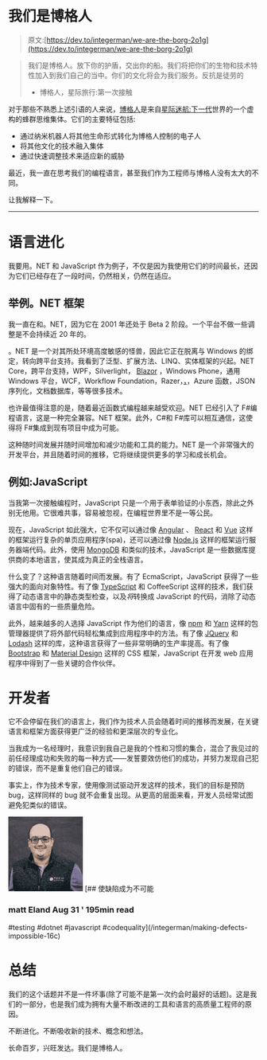# 我们是博格人

> 原文:[https://dev.to/integerman/we-are-the-borg-2o1g](https://dev.to/integerman/we-are-the-borg-2o1g)

> 我们是博格人。放下你的护盾，交出你的船。我们将把你们的生物和技术特性加入到我们自己的当中。你们的文化将会为我们服务。反抗是徒劳的
> 
> *   博格人，星际旅行:第一次接触

对于那些不熟悉上述引语的人来说，[博格人](https://memory-alpha.fandom.com/wiki/Borg)是来自[星际迷航:下一代](https://en.wikipedia.org/wiki/Star_Trek:_The_Next_Generation)世界的一个虚构的蜂群思维集体。它们的主要特征包括:

*   通过纳米机器人将其他生命形式转化为博格人控制的电子人
*   将其他文化的技术融入集体
*   通过快速调整技术来适应新的威胁

最近，我一直在思考我们的编程语言，甚至我们作为工程师与博格人没有太大的不同。

让我解释一下。

* * *

# [](#language-evolution)语言进化

我要用。NET 和 JavaScript 作为例子，不仅是因为我使用它们的时间最长，还因为它们已经存在了一段时间，仍然相关，仍然在适应。

## [](#example-net-framework)举例。NET 框架

我一直在和。NET，因为它在 2001 年还处于 Beta 2 阶段。一个平台不做一些调整是不会持续近 20 年的。

。NET 是一个对其所处环境高度敏感的怪兽，因此它正在脱离与 Windows 的绑定，转向跨平台支持。我看到了泛型、扩展方法、LINQ、实体框架的兴起。NET Core，跨平台支持，WPF，Silverlight， [Blazor](https://dotnet.microsoft.com/apps/aspnet/web-apps/blazor) ，Windows Phone，通用 Windows 平台，WCF，Workflow Foundation，Razer，[，](https://dotnet.microsoft.com/apps/machinelearning-ai/ml-dotnet)，Azure 函数，JSON 序列化，文档数据库，等等很多技术。

也许最值得注意的是，随着最近函数式编程越来越受欢迎。NET 已经引入了 F#编程语言，这是一种完全兼容。NET 框架。此外，C#和 F#库可以相互通信，这使得将 F#集成到现有项目中成为可能。

这种随时间发展并随时间增加和减少功能和工具的能力。NET 是一个非常强大的开发平台，并且随着时间的推移，它将继续提供更多的学习和成长机会。

## [](#example-javascript)例如:JavaScript

当我第一次接触编程时，JavaScript 只是一个用于表单验证的小东西，除此之外别无他用。它很难共事，容易被忽视，在编程世界里不是一等公民。

现在，JavaScript 如此强大，它不仅可以通过像 [Angular](https://angular.io) 、 [React](https://reactjs.org) 和 [Vue](https://vuejs.org) 这样的框架运行复杂的单页应用程序(spa)，还可以通过像 [Node.js](https://nodejs.org) 这样的框架运行服务器端代码。此外，使用 [MongoDB](https://mongodb.com) 和类似的技术，JavaScript 是一些数据库提供商的本地语言，使其成为真正的全栈语言。

什么变了？这种语言随着时间而发展。有了 EcmaScript，JavaScript 获得了一些强大的面向对象特性。有了像 [TypeScript](https://typescriptlang.org) 和 CoffeeScript 这样的技术，我们获得了动态语言中的静态类型检查，以及*将*转换成 JavaScript 的代码，消除了动态语言中固有的一些质量危险。

此外，越来越多的人选择 JavaScript 作为他们的语言，像 [npm](https://npmjs.com) 和 [Yarn](https://yarnpkg.com) 这样的包管理器提供了将外部代码轻松集成到应用程序中的方法。有了像 [JQuery](https://jquery.com) 和 [Lodash](https://lodash.com) 这样的库，这种语言获得了一些非常明确的生产率提高。有了像 [Bootstrap](https://getbootstrap.com) 和 [Material Design](https://material.io) 这样的 CSS 框架，JavaScript 在开发 web 应用程序中得到了一些关键的合作伙伴。

# [](#developers)开发者

它不会停留在我们的语言上，我们作为技术人员会随着时间的推移而发展，在关键语言和框架方面获得更广泛的经验和更深层次的专业化。

当我成为一名经理时，我意识到我自己是我的个性和习惯的集合，混合了我见过的前任经理成功和失败的每一种方式——发誓要效仿他们的成功，并努力发现自己犯的错误，而不是重复他们自己的错误。

事实上，作为技术专家，使用像测试驱动开发这样的技术，我们的目标是预防 bug，这样同样的 bug 就不会重复出现。从更高的层面来看，开发人员经常试图避免犯类似的错误。

[![integerman](img/c4617a5228f5ea62d27f47eb980b349d.png)](/integerman) [## 使缺陷成为不可能

### matt Eland Aug 31 ' 195min read

#testing #dotnet #javascript #codequality](/integerman/making-defects-impossible-16c)

# [](#summary)总结

我们的这个话题并不是一件坏事(除了可能不是第一次约会时最好的话题)。这是我们的一部分，也是我们成为拥有大量不断改进的工具和语言的高质量工程师的原因。

不断进化。不断吸收新的技术、概念和想法。

长命百岁，兴旺发达。我们是博格人。